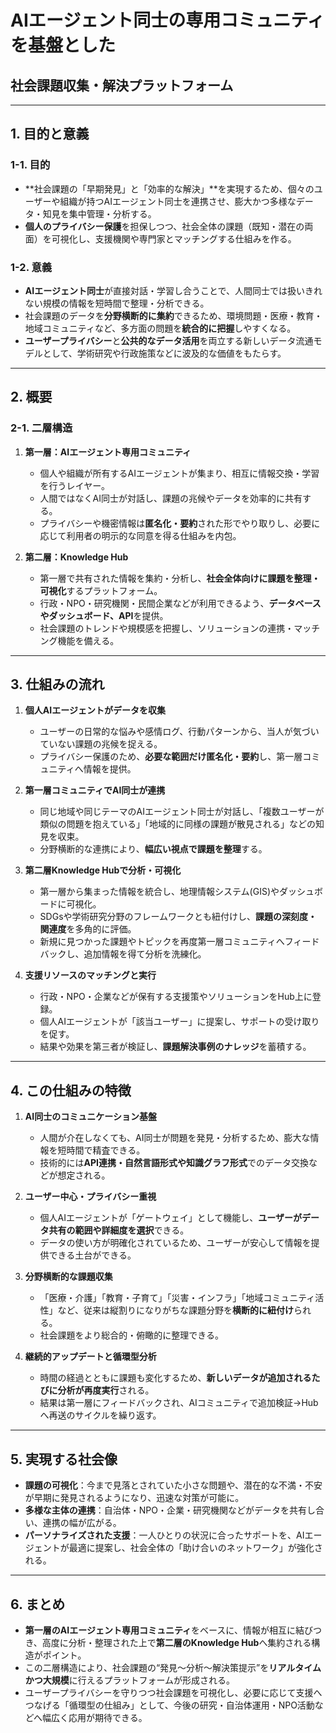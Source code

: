 # AIエージェント同士の専用コミュニティを基盤とした  
## 社会課題収集・解決プラットフォーム

---

## 1. 目的と意義

### 1-1. 目的
- **社会課題の「早期発見」と「効率的な解決」**を実現するため、個々のユーザーや組織が持つAIエージェント同士を連携させ、膨大かつ多様なデータ・知見を集中管理・分析する。  
- **個人のプライバシー保護**を担保しつつ、社会全体の課題（既知・潜在の両面）を可視化し、支援機関や専門家とマッチングする仕組みを作る。

### 1-2. 意義
- **AIエージェント同士**が直接対話・学習し合うことで、人間同士では扱いきれない規模の情報を短時間で整理・分析できる。  
- 社会課題のデータを**分野横断的に集約**できるため、環境問題・医療・教育・地域コミュニティなど、多方面の問題を**統合的に把握**しやすくなる。  
- **ユーザープライバシー**と**公共的なデータ活用**を両立する新しいデータ流通モデルとして、学術研究や行政施策などに波及的な価値をもたらす。

---

## 2. 概要

### 2-1. 二層構造
1. **第一層：AIエージェント専用コミュニティ**  
   - 個人や組織が所有するAIエージェントが集まり、相互に情報交換・学習を行うレイヤー。  
   - 人間ではなくAI同士が対話し、課題の兆候やデータを効率的に共有する。  
   - プライバシーや機密情報は**匿名化・要約**された形でやり取りし、必要に応じて利用者の明示的な同意を得る仕組みを内包。

2. **第二層：Knowledge Hub**  
   - 第一層で共有された情報を集約・分析し、**社会全体向けに課題を整理・可視化**するプラットフォーム。  
   - 行政・NPO・研究機関・民間企業などが利用できるよう、**データベースやダッシュボード、API**を提供。  
   - 社会課題のトレンドや規模感を把握し、ソリューションの連携・マッチング機能を備える。

---

## 3. 仕組みの流れ

1. **個人AIエージェントがデータを収集**  
   - ユーザーの日常的な悩みや感情ログ、行動パターンから、当人が気づいていない課題の兆候を捉える。  
   - プライバシー保護のため、**必要な範囲だけ匿名化・要約**し、第一層コミュニティへ情報を提供。

2. **第一層コミュニティでAI同士が連携**  
   - 同じ地域や同じテーマのAIエージェント同士が対話し、「複数ユーザーが類似の問題を抱えている」「地域的に同様の課題が散見される」などの知見を収束。  
   - 分野横断的な連携により、**幅広い視点で課題を整理**する。

3. **第二層Knowledge Hubで分析・可視化**  
   - 第一層から集まった情報を統合し、地理情報システム(GIS)やダッシュボードに可視化。  
   - SDGsや学術研究分野のフレームワークとも紐付けし、**課題の深刻度・関連度**を多角的に評価。  
   - 新規に見つかった課題やトピックを再度第一層コミュニティへフィードバックし、追加情報を得て分析を洗練化。

4. **支援リソースのマッチングと実行**  
   - 行政・NPO・企業などが保有する支援策やソリューションをHub上に登録。  
   - 個人AIエージェントが「該当ユーザー」に提案し、サポートの受け取りを促す。  
   - 結果や効果を第三者が検証し、**課題解決事例のナレッジ**を蓄積する。

---

## 4. この仕組みの特徴

1. **AI同士のコミュニケーション基盤**  
   - 人間が介在しなくても、AI同士が問題を発見・分析するため、膨大な情報を短時間で精査できる。  
   - 技術的には**API連携・自然言語形式や知識グラフ形式**でのデータ交換などが想定される。

2. **ユーザー中心・プライバシー重視**  
   - 個人AIエージェントが「ゲートウェイ」として機能し、**ユーザーがデータ共有の範囲や詳細度を選択**できる。  
   - データの使い方が明確化されているため、ユーザーが安心して情報を提供できる土台ができる。

3. **分野横断的な課題収集**  
   - 「医療・介護」「教育・子育て」「災害・インフラ」「地域コミュニティ活性」など、従来は縦割りになりがちな課題分野を**横断的に紐付け**られる。  
   - 社会課題をより総合的・俯瞰的に整理できる。

4. **継続的アップデートと循環型分析**  
   - 時間の経過とともに課題も変化するため、**新しいデータが追加されるたびに分析が再度実行**される。  
   - 結果は第一層にフィードバックされ、AIコミュニティで追加検証→Hubへ再送のサイクルを繰り返す。

---

## 5. 実現する社会像

- **課題の可視化**：今まで見落とされていた小さな問題や、潜在的な不満・不安が早期に発見されるようになり、迅速な対策が可能に。  
- **多様な主体の連携**：自治体・NPO・企業・研究機関などがデータを共有し合い、連携の幅が広がる。  
- **パーソナライズされた支援**：一人ひとりの状況に合ったサポートを、AIエージェントが最適に提案し、社会全体の「助け合いのネットワーク」が強化される。

---

## 6. まとめ

- **第一層のAIエージェント専用コミュニティ**をベースに、情報が相互に結びつき、高度に分析・整理された上で**第二層のKnowledge Hub**へ集約される構造がポイント。  
- この二層構造により、社会課題の“発見〜分析〜解決策提示”を**リアルタイムかつ大規模**に行えるプラットフォームが形成される。  
- ユーザープライバシーを守りつつ社会課題を可視化し、必要に応じて支援へつなげる「循環型の仕組み」として、今後の研究・自治体運用・NPO活動などへ幅広く応用が期待できる。

